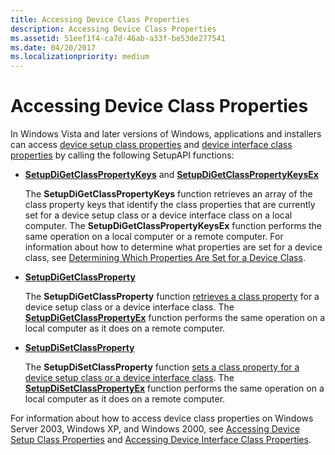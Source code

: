 ```yaml
---
title: Accessing Device Class Properties
description: Accessing Device Class Properties
ms.assetid: 51eef1f4-ca7d-46ab-a33f-be53de277541
ms.date: 04/20/2017
ms.localizationpriority: medium
---
```


# Accessing Device Class Properties


In Windows Vista and later versions of Windows, applications and installers can access [device setup class properties](/previous-versions/ff542239(v=vs.85)) and [device interface class properties](/previous-versions/ff541406(v=vs.85)) by calling the following SetupAPI functions:

-   [**SetupDiGetClassPropertyKeys**](/windows/desktop/api/setupapi/nf-setupapi-setupdigetclasspropertykeys) and [**SetupDiGetClassPropertyKeysEx**](/windows/desktop/api/setupapi/nf-setupapi-setupdigetclasspropertykeysexw)

    The **SetupDiGetClassPropertyKeys** function retrieves an array of the class property keys that identify the class properties that are currently set for a device setup class or a device interface class on a local computer. The **SetupDiGetClassPropertyKeysEx** function performs the same operation on a local computer or a remote computer. For information about how to determine what properties are set for a device class, see [Determining Which Properties Are Set for a Device Class](determining-which-properties-are-set-for-a-device-class.md).

-   [**SetupDiGetClassProperty**](/windows/desktop/api/setupapi/nf-setupapi-setupdigetclasspropertyw)

    The **SetupDiGetClassProperty** function [retrieves a class property](retrieving-a-device-class-property-value.md) for a device setup class or a device interface class. The [**SetupDiGetClassPropertyEx**](/windows/desktop/api/setupapi/nf-setupapi-setupdigetclasspropertyexw) function performs the same operation on a local computer as it does on a remote computer.

-   [**SetupDiSetClassProperty**](/windows/desktop/api/setupapi/nf-setupapi-setupdisetclasspropertyw)

    The **SetupDiSetClassProperty** function [sets a class property for a device setup class or a device interface class](setting-a-device-class-property-value.md). The [**SetupDiSetClassPropertyEx**](/windows/desktop/api/setupapi/nf-setupapi-setupdisetclasspropertyexw) function performs the same operation on a local computer as it does on a remote computer.

For information about how to access device class properties on Windows Server 2003, Windows XP, and Windows 2000, see [Accessing Device Setup Class Properties](accessing-device-setup-class-properties.md) and [Accessing Device Interface Class Properties](accessing-device-interface-class-properties.md).

 

